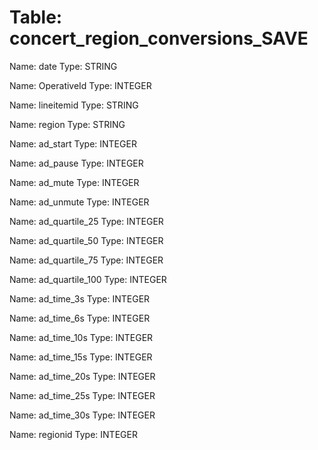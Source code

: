 Table: concert_region_conversions_SAVE
======================================

Name: date
Type: STRING

Name: OperativeId
Type: INTEGER

Name: lineitemid
Type: STRING

Name: region
Type: STRING

Name: ad_start
Type: INTEGER

Name: ad_pause
Type: INTEGER

Name: ad_mute
Type: INTEGER

Name: ad_unmute
Type: INTEGER

Name: ad_quartile_25
Type: INTEGER

Name: ad_quartile_50
Type: INTEGER

Name: ad_quartile_75
Type: INTEGER

Name: ad_quartile_100
Type: INTEGER

Name: ad_time_3s
Type: INTEGER

Name: ad_time_6s
Type: INTEGER

Name: ad_time_10s
Type: INTEGER

Name: ad_time_15s
Type: INTEGER

Name: ad_time_20s
Type: INTEGER

Name: ad_time_25s
Type: INTEGER

Name: ad_time_30s
Type: INTEGER

Name: regionid
Type: INTEGER

